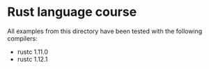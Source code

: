 Rust language course
====================

All examples from this directory have been tested with the following compilers:

 * rustc 1.11.0
 * rustc 1.12.1

